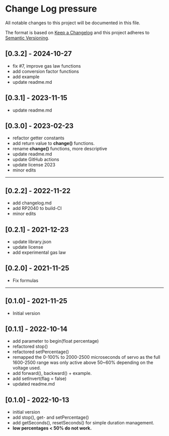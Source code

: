 # Change Log pressure

All notable changes to this project will be documented in this file.

The format is based on [Keep a Changelog](http://keepachangelog.com/)
and this project adheres to [Semantic Versioning](http://semver.org/).


## [0.3.2] - 2024-10-27
- fix #7, improve gas law functions
- add conversion factor functions
- add example
- update readme.md

## [0.3.1] - 2023-11-15
- update readme.md

## [0.3.0] - 2023-02-23
- refactor getter constants
- add return value to **change()** functions.
- rename **change()** functions, more descriptive
- update readme.md
- update GitHub actions
- update license 2023
- minor edits

----

## [0.2.2] - 2022-11-22
- add changelog.md
- add RP2040 to build-CI
- minor edits

## [0.2.1] - 2021-12-23
- update library.json
- update  license
- add experimental gas law

## [0.2.0] - 2021-11-25
- Fix formulas

----

## [0.1.0] - 2021-11-25
- Initial version


























## [0.1.1] - 2022-10-14

- add parameter to begin(float percentage)
- refactored stop()
- refactored setPercentage()
- remapped the 0-100% to 2000-2500 microseconds of servo as
  the full 1600-2500 range was only active above 50~60%
  depending on the voltage used.
- add forward(), backward() + example.
- add setInvert(flag = false)
- updated readme.md


## [0.1.0] - 2022-10-13

- initial version
- add stop(), get- and setPercentage()
- add getSeconds(), resetSeconds() for simple duration management.
- **low percentages < 50% do not work.**


